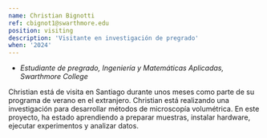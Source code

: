 ```yaml
---
name: Christian Bignotti
ref: cbignot1@swarthmore.edu
position: visiting
description: 'Visitante en investigación de pregrado'
when: '2024'
---
```


- _Estudiante de pregrado, Ingeniería y Matemáticas Aplicadas, Swarthmore College_

Christian está de visita en Santiago durante unos meses como parte de su programa de verano en el extranjero. Christian está realizando una investigación para desarrollar métodos de microscopía volumétrica. En este proyecto, ha estado aprendiendo a preparar muestras, instalar hardware, ejecutar experimentos y analizar datos.
